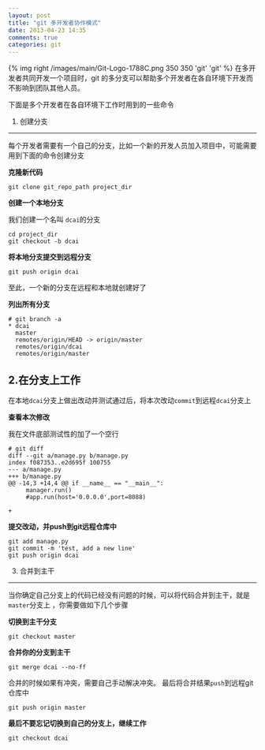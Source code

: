 ```yaml
---
layout: post
title: "git 多开发者协作模式"
date: 2013-04-23 14:35
comments: true
categories: git
---
```



{% img right /images/main/Git-Logo-1788C.png 350 350 'git' 'git' %}
在多开发者共同开发一个项目时，git 的多分支可以帮助多个开发者在各自环境下开发而不影响到团队其他人员。

下面是多个开发者在各自环境下工作时用到的一些命令

<!-- more --> 

1. 创建分支
---
每个开发者需要有一个自己的分支，比如一个新的开发人员加入项目中，可能需要用到下面的命令创建分支

**克隆新代码**

    git clone git_repo_path project_dir 
    

**创建一个本地分支**

我们创建一个名叫 `dcai`的分支

    cd project_dir
    git checkout -b dcai
    
**将本地分支提交到远程分支**

    git push origin dcai 
    
至此，一个新的分支在远程和本地就创建好了

**列出所有分支**

    # git branch -a 
    * dcai
      master
      remotes/origin/HEAD -> origin/master
      remotes/origin/dcai
      remotes/origin/master

2.在分支上工作
---

在本地`dcai`分支上做出改动并测试通过后，将本次改动`commit`到远程`dcai`分支上 

**查看本次修改**

我在文件底部测试性的加了一个空行

    # git diff 
    diff --git a/manage.py b/manage.py
    index f087353..e2d695f 100755
    --- a/manage.py
    +++ b/manage.py
    @@ -14,3 +14,4 @@ if __name__ == "__main__":
         manager.run()
         #app.run(host='0.0.0.0',port=8088)
     
    +

**提交改动，并push到git远程仓库中**

    git add manage.py
    git commit -m 'test, add a new line'
    git push origin dcai
    

3. 合并到主干
---

当你确定自己分支上的代码已经没有问题的时候，可以将代码合并到主干，就是`master`分支上 ，你需要做如下几个步骤

**切换到主干分支**

    git checkout master
    
**合并你的分支到主干**

    git merge dcai --no-ff
    
合并的时候如果有冲突，需要自己手动解决冲突。
最后将合并结果`push`到远程git仓库中

    git push origin master
    
**最后不要忘记切换到自己的分支上，继续工作**

    git checkout dcai
    
    
    

    
